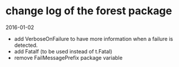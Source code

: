 # change log of the forest package

2016-01-02
- add VerboseOnFailure to have more information when a failure is detected.
- add Fatalf (to be used instead of t.Fatal)
- remove FailMessagePrefix package variable